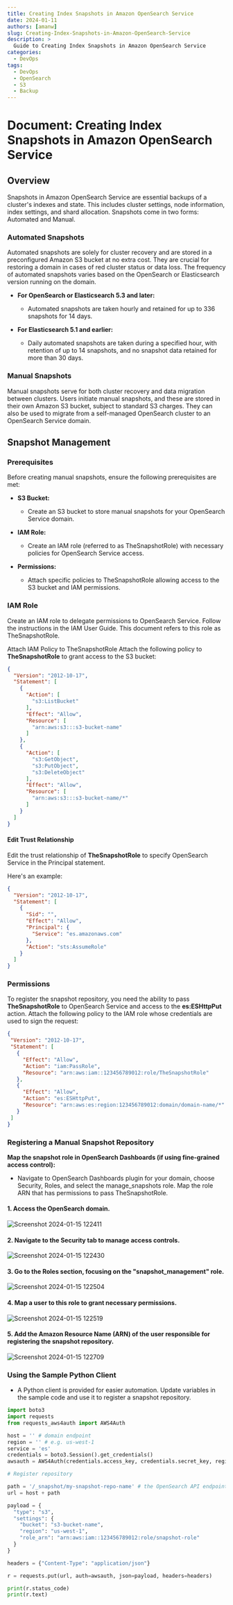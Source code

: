 ```yaml
---
title: Creating Index Snapshots in Amazon OpenSearch Service
date: 2024-01-11
authors: [amanw]
slug: Creating-Index-Snapshots-in-Amazon-OpenSearch-Service
description: >
  Guide to Creating Index Snapshots in Amazon OpenSearch Service
categories:
  - DevOps
tags:
  - DevOps
  - OpenSearch
  - S3
  - Backup
---
```

# Document: Creating Index Snapshots in Amazon OpenSearch Service

## Overview

Snapshots in Amazon OpenSearch Service are essential backups of a cluster's indexes and state. This includes cluster settings, node information, index settings, and shard allocation. Snapshots come in two forms: Automated and Manual.

<!-- more -->

### Automated Snapshots

Automated snapshots are solely for cluster recovery and are stored in a preconfigured Amazon S3 bucket at no extra cost. They are crucial for restoring a domain in cases of red cluster status or data loss. The frequency of automated snapshots varies based on the OpenSearch or Elasticsearch version running on the domain.

- **For OpenSearch or Elasticsearch 5.3 and later:**
  - Automated snapshots are taken hourly and retained for up to 336 snapshots for 14 days.
  
- **For Elasticsearch 5.1 and earlier:**
  - Daily automated snapshots are taken during a specified hour, with retention of up to 14 snapshots, and no snapshot data retained for more than 30 days.

### Manual Snapshots

Manual snapshots serve for both cluster recovery and data migration between clusters. Users initiate manual snapshots, and these are stored in their own Amazon S3 bucket, subject to standard S3 charges. They can also be used to migrate from a self-managed OpenSearch cluster to an OpenSearch Service domain.

## Snapshot Management

### Prerequisites

Before creating manual snapshots, ensure the following prerequisites are met:

- **S3 Bucket:**
  - Create an S3 bucket to store manual snapshots for your OpenSearch Service domain.

- **IAM Role:**
  - Create an IAM role (referred to as TheSnapshotRole) with necessary policies for OpenSearch Service access.

- **Permissions:**
  - Attach specific policies to TheSnapshotRole allowing access to the S3 bucket and IAM permissions.

### IAM Role
Create an IAM role to delegate permissions to OpenSearch Service. Follow the instructions in the IAM User Guide. This document refers to this role as TheSnapshotRole.

Attach IAM Policy to TheSnapshotRole
Attach the following policy to **TheSnapshotRole** to grant access to the S3 bucket:

```json
{
  "Version": "2012-10-17",
  "Statement": [
    {
      "Action": [
        "s3:ListBucket"
      ],
      "Effect": "Allow",
      "Resource": [
        "arn:aws:s3:::s3-bucket-name"
      ]
    },
    {
      "Action": [
        "s3:GetObject",
        "s3:PutObject",
        "s3:DeleteObject"
      ],
      "Effect": "Allow",
      "Resource": [
        "arn:aws:s3:::s3-bucket-name/*"
      ]
    }
  ]
}
```
#### Edit Trust Relationship
Edit the trust relationship of **TheSnapshotRole** to specify OpenSearch Service in the Principal statement. 

Here's an example:

```json 
{
  "Version": "2012-10-17",
  "Statement": [
    {
      "Sid": "",
      "Effect": "Allow",
      "Principal": {
        "Service": "es.amazonaws.com"
      },
      "Action": "sts:AssumeRole"
    }
  ]
}
```
### Permissions
To register the snapshot repository, you need the ability to pass **TheSnapshotRole** to OpenSearch Service and access to the **es:ESHttpPut** action. Attach the following policy to the IAM role whose credentials are used to sign the request:
 ```json
 {
  "Version": "2012-10-17",
  "Statement": [
    {
      "Effect": "Allow",
      "Action": "iam:PassRole",
      "Resource": "arn:aws:iam::123456789012:role/TheSnapshotRole"
    },
    {
      "Effect": "Allow",
      "Action": "es:ESHttpPut",
      "Resource": "arn:aws:es:region:123456789012:domain/domain-name/*"
    }
  ]
}
```


### Registering a Manual Snapshot Repository

**Map the snapshot role in OpenSearch Dashboards (if using fine-grained access control):**
   - Navigate to OpenSearch Dashboards plugin for your domain, choose Security, Roles, and select the manage_snapshots role. Map the role ARN that has permissions to pass TheSnapshotRole.

#### 1. Access the OpenSearch domain.
![Screenshot 2024-01-15 122411](https://github.com/Flairminds/blogs/assets/91743769/3c15450e-4765-4ec0-add7-f518d7c70964)

#### 2. Navigate to the Security tab to manage access controls.
![Screenshot 2024-01-15 122430](https://github.com/Flairminds/blogs/assets/91743769/c96bab91-ad63-490e-8ebb-b4bf215fafff)


#### 3. Go to the Roles section, focusing on the "snapshot_management" role.
![Screenshot 2024-01-15 122504](https://github.com/Flairminds/blogs/assets/91743769/04ad1916-a30a-4a84-8fee-ced89ad043ec)


#### 4. Map a user to this role to grant necessary permissions.
![Screenshot 2024-01-15 122519](https://github.com/Flairminds/blogs/assets/91743769/ebbc507c-0df5-47d0-b350-c0e10fb2844e)


#### 5. Add the Amazon Resource Name (ARN) of the user responsible for registering the snapshot repository.
![Screenshot 2024-01-15 122709](https://github.com/Flairminds/blogs/assets/91743769/d5bb52f8-9b70-4fb2-9bc6-46de82325084)

### Using the Sample Python Client

- A Python client is provided for easier automation. Update variables in the sample code and use it to register a snapshot repository.

```python
import boto3
import requests
from requests_aws4auth import AWS4Auth

host = '' # domain endpoint
region = '' # e.g. us-west-1
service = 'es'
credentials = boto3.Session().get_credentials()
awsauth = AWS4Auth(credentials.access_key, credentials.secret_key, region, service, session_token=credentials.token)

# Register repository

path = '/_snapshot/my-snapshot-repo-name' # the OpenSearch API endpoint
url = host + path

payload = {
  "type": "s3",
  "settings": {
    "bucket": "s3-bucket-name",
    "region": "us-west-1",
    "role_arn": "arn:aws:iam::123456789012:role/snapshot-role"
  }
}

headers = {"Content-Type": "application/json"}

r = requests.put(url, auth=awsauth, json=payload, headers=headers)

print(r.status_code)
print(r.text)
```